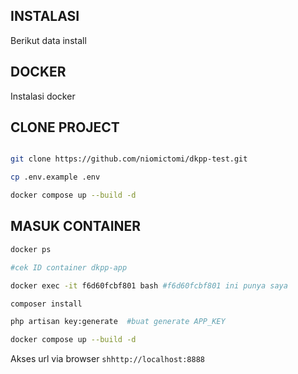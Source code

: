 ## INSTALASI
Berikut data install
## DOCKER

Instalasi docker

## CLONE PROJECT
```sh

git clone https://github.com/niomictomi/dkpp-test.git

cp .env.example .env

docker compose up --build -d
```

## MASUK CONTAINER

```sh
docker ps

#cek ID container dkpp-app

docker exec -it f6d60fcbf801 bash #f6d60fcbf801 ini punya saya

composer install

php artisan key:generate  #buat generate APP_KEY

docker compose up --build -d
```


Akses url  via browser
```shhttp://localhost:8888```